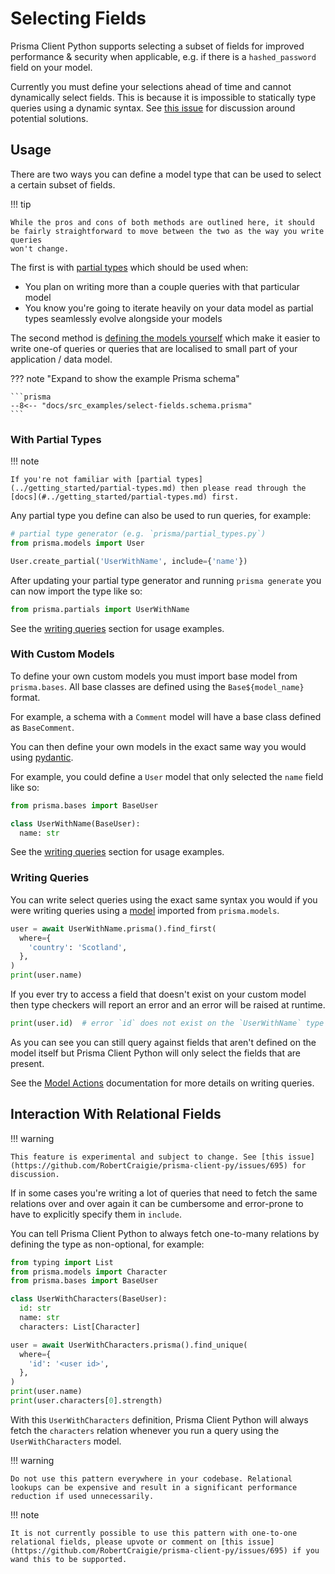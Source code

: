 # Selecting Fields

Prisma Client Python supports selecting a subset of fields for improved performance & security when applicable, e.g. if there is a `hashed_password` field on your model.

Currently you must define your selections ahead of time and cannot dynamically select fields. This is because it is impossible to statically type queries using a dynamic syntax. See [this issue](https://github.com/RobertCraigie/prisma-client-py/issues/19) for discussion around potential solutions.

## Usage

There are two ways you can define a model type that can be used to select a certain subset of fields.

!!! tip

    While the pros and cons of both methods are outlined here, it should
    be fairly straightforward to move between the two as the way you write queries
    won't change.

The first is with [partial types](#with-partial-types) which should be used when:

- You plan on writing more than a couple queries with that particular model
- You know you're going to iterate heavily on your data model as partial types seamlessly evolve alongside your models

The second method is [defining the models yourself](#with-custom-models) which make it easier to write one-of queries or queries that are localised to small part of your application / data model.

??? note "Expand to show the example Prisma schema"

    ```prisma
    --8<-- "docs/src_examples/select-fields.schema.prisma"
    ```

### With Partial Types

!!! note

    If you're not familiar with [partial types](../getting_started/partial-types.md) then please read through the [docs](#../getting_started/partial-types.md) first.

Any partial type you define can also be used to run queries, for example:

```py
# partial type generator (e.g. `prisma/partial_types.py`)
from prisma.models import User

User.create_partial('UserWithName', include={'name'})
```

After updating your partial type generator and running `prisma generate` you can now import the type like so:

```py
from prisma.partials import UserWithName
```

See the [writing queries](#writing-queries) section for usage examples.

### With Custom Models

To define your own custom models you must import base model from `prisma.bases`. All base classes are defined using the `Base${model_name}` format.

For example, a schema with a `Comment` model will have a base class defined as `BaseComment`.

You can then define your own models in the exact same way you would using [pydantic](https://docs.pydantic.dev/).

For example, you could define a `User` model that only selected the `name` field like so:

```py
from prisma.bases import BaseUser

class UserWithName(BaseUser):
  name: str
```

See the [writing queries](#writing-queries) section for usage examples.

### Writing Queries

You can write select queries using the exact same syntax you would if you were writing queries using a [model](./model-actions.md) imported from `prisma.models`.

```py
user = await UserWithName.prisma().find_first(
  where={
    'country': 'Scotland',
  },
)
print(user.name)
```

If you ever try to access a field that doesn't exist on your custom model then type checkers will report an error and an error will be raised at runtime.

```py
print(user.id)  # error `id` does not exist on the `UserWithName` type
```

As you can see you can still query against fields that aren't defined on the model itself but Prisma Client Python will only select the fields that are present.

See the [Model Actions](./model-actions.md) documentation for more details on writing queries.

## Interaction With Relational Fields

!!! warning

    This feature is experimental and subject to change. See [this issue](https://github.com/RobertCraigie/prisma-client-py/issues/695) for discussion.

If in some cases you're writing a lot of queries that need to fetch the same relations over and over again it can be cumbersome and error-prone to have to explicitly specify them in `include`.

You can tell Prisma Client Python to always fetch one-to-many relations by defining the type as non-optional, for example:

```py
from typing import List
from prisma.models import Character
from prisma.bases import BaseUser

class UserWithCharacters(BaseUser):
  id: str
  name: str
  characters: List[Character]

user = await UserWithCharacters.prisma().find_unique(
  where={
    'id': '<user id>',
  },
)
print(user.name)
print(user.characters[0].strength)
```

With this `UserWithCharacters` definition, Prisma Client Python will always fetch the `characters` relation whenever you run a query using the `UserWithCharacters` model.

!!! warning

    Do not use this pattern everywhere in your codebase. Relational lookups can be expensive and result in a significant performance reduction if used unnecessarily.

!!! note

    It is not currently possible to use this pattern with one-to-one relational fields, please upvote or comment on [this issue](https://github.com/RobertCraigie/prisma-client-py/issues/695) if you wand this to be supported.
